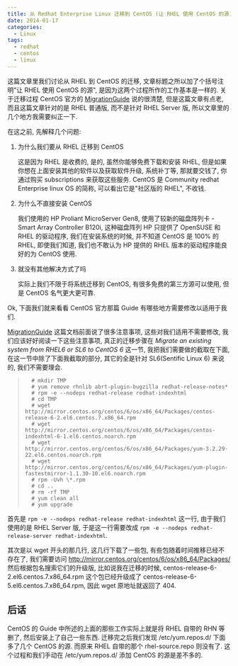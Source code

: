 ```yaml
---
title: 从 Redhat Enterprise Linux 迁移到 CentOS (让 RHEL 使用 CentOS 的源)
date: 2014-01-17
categories:
  - Linux
tags:
  - redhat
  - centos
  - linux
---
```


这篇文章里我们讨论从 RHEL 到 CentOS 的迁移, 文章标题之所以加了个括号注明"让 RHEL 使用 CentOS 的源", 是因为这两个过程所作的工作基本是一样的. 关于迁移过程 CentOS 官方的 [MigrationGuide](http://wiki.centos.org/HowTos/MigrationGuide) 说的很清楚, 但是这篇文章有点老, 而且这篇文章针对的是 RHEL 普通版, 而不是针对 RHEL Server 版, 所以文章里的几个地方我需要纠正一下.

在这之前, 先解释几个问题: 

1.  为什么我们要从 RHEL 迁移到 CentOS

    这是因为 RHEL 是收费的, 是的, 虽然你能够免费下载和安装 RHEL, 但是如果你想在上面安装其他的软件以及获取软件升级, 系统补丁等, 那就要交钱了, 你通过购买 subscriptions 来获取这些服务. CentOS 是 Community redhat Enterprise linux OS 的简称, 可以看出它是"社区版的 RHEL", 不收钱.

2.  为什么不直接安装 CentOS

    我们使用的 HP Proliant MicroServer Gen8, 使用了较新的磁盘阵列卡 - Smart Array Controller B120i, 这种磁盘阵列 HP 只提供了 OpenSUSE 和 RHEL 的驱动程序, 我们在安装系统的时候, 并不知道 CentOS 是 100% 的 RHEL, 即使我们知道, 我们也不敢认为 HP 提供的 RHEL 版本的驱动程序能良好的为 CentOS 使用.

3.  就没有其他解决方式了吗

    实际上我们不限于将系统迁移到 CentOS, 有很多免费的第三方源可以使用, 但是 CentOS 名气更大更可靠.

Ok, 下面我们就来看看 CentOS 官方那篇 Guide 有哪些地方需要修改以适用于我们. 

[MigrationGuide](http://wiki.centos.org/HowTos/MigrationGuide) 这篇文档前面说了很多注意事项, 这些对我们适用不需要修改, 我们应该好好阅读一下这些注意事项, 真正的迁移步骤在 _Migrate an existing system from RHEL6 or SL6 to CentOS 6_ 这一节, 我把我们需要做的截取在下面, 在这一节中除了下面我截取的部分, 其它的全是针对 SL6(Sentific Linux 6) 来说的, 我们不需要理会.

>       # mkdir TMP
>       # yum remove rhnlib abrt-plugin-bugzilla redhat-release-notes*
>       # rpm -e --nodeps redhat-release redhat-indexhtml
>       # cd TMP
>       # wget http://mirror.centos.org/centos/6/os/x86_64/Packages/centos-release-6-2.el6.centos.7.x86_64.rpm
>       # wget http://mirror.centos.org/centos/6/os/x86_64/Packages/centos-indexhtml-6-1.el6.centos.noarch.rpm
>       # wget http://mirror.centos.org/centos/6/os/x86_64/Packages/yum-3.2.29-22.el6.centos.noarch.rpm
>       # wget http://mirror.centos.org/centos/6/os/x86_64/Packages/yum-plugin-fastestmirror-1.1.30-10.el6.noarch.rpm
>       # rpm -Uvh \*.rpm
>       # cd ..
>       # rm -rf TMP
>       # yum clean all
>       # yum upgrade

首先是 `rpm -e --nodeps redhat-release redhat-indexhtml` 这一行, 由于我们使用的是 RHEL Server 版, 于是这一行需要改成 `rpm -e --nodeps redhat-release-server redhat-indexhtml`.

其次是以 wget 开头的那几行, 这几行下载了一些包, 有些包随着时间推移已经不存在了, 我们需要访问 http://mirror.centos.org/centos/6/os/x86_64/Packages/ 然后根据包名搜索它们的升级版, 比如说我在迁移的时候, centos-release-6-2.el6.centos.7.x86\_64.rpm 这个包已经升级成了 centos-release-6-5.el6.centos.7.x86\_64.rpm, 因此 wget 原地址就返回了 404.

## 后话

CentOS 的 Guide 中所述的上面的那些工作实际上就是将 RHEL 自带的 RHN 等删了, 然后安装上了自己一些东西. 迁移完之后我们发现 /etc/yum.repos.d/ 下面多了几个 CentOS 的源. 而原来 RHEL 自带的那个 rhel-source.repo 则没有了. 这个过程和我们手动在 /etc/yum.repos.d/ 添加 CentOS 的源是差不多的.

